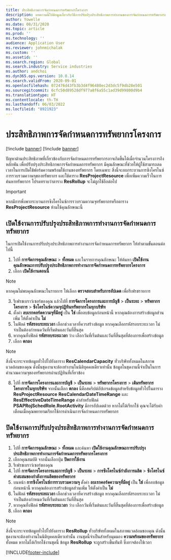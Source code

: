 ```yaml
---
title: ประสิทธิภาพการจัดกำหนดการทรัพยากรโครงการ
description: บทความนี้ให้ข้อมูลเกี่ยวกับวิธีการปรับปรุงประสิทธิภาพการทำงานของการจัดกำหนดการทรัพยากรสำหรับโครงการจำนวนมาก
author: Yowelle
ms.date: 08/31/2020
ms.topic: article
ms.prod: ''
ms.technology: ''
audience: Application User
ms.reviewer: johnmichalak
ms.custom: ''
ms.assetid: ''
ms.search.region: Global
ms.search.industry: Service industries
ms.author: andchoi
ms.dyn365.ops.version: 10.0.14
ms.search.validFrom: 2020-09-01
ms.openlocfilehash: 072476d43fb3b3d4f96480ec2d3dc5f9db28e501
ms.sourcegitcommit: 6cfc50d89528df977a8f6a55c1ad39d99800d9b4
ms.translationtype: HT
ms.contentlocale: th-TH
ms.lasthandoff: 06/03/2022
ms.locfileid: "8921923"
---
```

# <a name="project-resource-scheduling-performance"></a>ประสิทธิภาพการจัดกำหนดการทรัพยากรโครงการ

[!include [banner](../includes/banner.md)]
[!include [banner](../includes/preview-banner.md)]


ปัญหาด้านประสิทธิภาพที่เกี่ยวข้องกับการจัดกำหนดการทรัพยากรอาจเกิดขึ้นได้เมื่อจำนวนโครงการถึงหลักพัน เพื่อปรับปรุงประสิทธิภาพการจัดกำหนดการทรัพยากร มีคุณลักษณะที่ช่วยให้ผู้ใช้สามารถลดเวลาในการเปิดใช้ฟอร์มความพร้อมใช้งานของทรัพยากร โดยเฉพาะ สิ่งนี้จะลบกระบวนการซิงโครไนซ์การรวบรวมความจุของทรัพยากร และใช้ตาราง **ResProjectResource** เพื่อเพิ่มความเร็วในการค้นหาทรัพยากร โปรดทราบว่าตาราง **ResRollup** จะไม่ถูกใช้อีกต่อไป

> [!IMPORTANT]
> หากมีการพึ่งพากระบวนการซิงโครไนซ์การรวบรวมความจุทรัพยากรหรือตาราง **ResProjectResource** ห้ามใช้คุณลักษณะนี้

## <a name="enable-resource-scheduling-performance-enhancement"></a>เปิดใช้งานการปรับปรุงประสิทธิภาพการทำงานการจัดกำหนดการทรัพยากร
ในการเปิดใช้งานการปรับปรุงประสิทธิภาพการทำงานการจัดกำหนดการทรัพยากร ให้ทำตามขั้นตอนต่อไปนี้

1. ไปที่ **การจัดการคุณลักษณะ** > **ทั้งหมด** และในรายการคุณลักษณะ ให้ค้นหา **เปิดใช้งานคุณลักษณะการปรับปรุงประสิทธิภาพการทำงานการจัดกำหนดการทรัพยากรโครงการ**
2. เลือก **เปิดใช้งานตอนนี้**

> [!NOTE]
> หากคุณไม่พบคุณลักษณะในรายการ ให้เลือก **ตรวจสอบสำหรับการอัปเดต** เพื่อรีเฟรชรายการ

3. รีเฟรชเบราว์เซอร์ของคุณ แล้วไปที่ **การจัดการโครงการและการบัญชี** > **เป็นระยะ** > **ทรัพยากรโครงการ** > **ซิงโครไนซ์ความจุปฏิทินทรัพยากรในทุกบริษัท**
4. ตั้งค่า **ลบเรกคอร์ดความจุที่มีอยู่** เป็น **ใช่** เพื่อลบข้อมูลก่อนหน้านี้ หากคุณต้องการสร้างข้อมูลส่วนเพิ่ม ให้ตั้งค่าเป็น **ไม่**
5. ในฟิลด์ **รหัสรอบระยะเวลา** เลือกช่วงเวลาที่ควรสร้างข้อมูล หากคุณเลือกรหัสรอบระยะเวลา ไม่จำเป็นต้องกำหนดวันที่เริ่มต้นและวันที่สิ้นสุด
6. หากคุณทิ้งฟิลด์ **รหัสรอบระยะเวลา** ว่าง เลือกวันที่เริ่มต้นและวันที่สิ้นสุดที่ต้องการเพื่อสร้างข้อมูล
7. เลือก **ตกลง**

 > [!NOTE]
 > สิ่งนี้จะกระจายข้อมูลทั่วไปไปยังตาราง **ResCalendarCapacity** ทั่วบริษัททั้งหมดในสภาพแวดล้อมของคุณ ดังนั้นชุดงานจะต้องทำงานในนิติบุคคลเดียวเท่านั้น ข้อมูลในชุดงานนี้จำเป็นในการคำนวณความจุของทรัพยากรผ่านปฏิทินที่เกี่ยวข้อง

8. ไปที่ **การจัดการโครงการและการบัญชี** > **เป็นระยะ** > **ทรัพยากรโครงการ** > **เติมทรัพยากรโครงการในทุกบริษัท** จากนั้นเลือก **ตกลง** นี่คือสคริปต์อัปเกรดข้อมูลสำหรับข้อมูลทั่วไปในตาราง **ResProjectResource** **ResCalendarDateTimeRange** และ **ResEffectiveDateTimeRange** ค่าสำหรับฟิลด์ **PSAPRojSchedRole.RootActivity** มีการอัปเดตด้วย หากไม่ได้เรียกใช้ คุณจะได้รับคำเตือนเมื่อคุณพยายามเรียกใช้การดำเนินการจัดกำหนดการทรัพยากร
 
## <a name="turn-off-resource-scheduling-performance-enhancement"></a>ปิดใช้งานการปรับปรุงประสิทธิภาพการทำงานการจัดกำหนดการทรัพยากร

1. ไปที่ **การจัดการคุณลักษณะ** > **ทั้งหมด**  และค้นหา **เปิดใช้งานคุณลักษณะการปรับปรุงประสิทธิภาพการทำงานการจัดกำหนดการทรัพยากรโครงการ**
2. เลือกคุณสมบัติ จากนั้นเลือกปุ่ม **ปิดการใช้งาน**
3. รีเฟรชเบราว์เซอร์ของคุณ
4. ไปที่ **การจัดการโครงการและการบัญชี** > **เป็นระยะ** > **การซิงโครไนซ์กำลังการผลิต** > **ซิงโครไนซ์ค่าสะสมของกำลังการผลิตของทรัพยากร**
5. บนหน้า **การซิงโครไนซ์การรวบรวมความจุ** ตั้งค่า **ลบเรกคอร์ดความจุที่มีอยู่** เป็น **ใช่** เพื่อลบข้อมูลก่อนหน้านี้ หากคุณต้องการสร้างข้อมูลส่วนเพิ่ม ให้ตั้งค่าเป็น **ไม่**
6. ในฟิลด์ **รหัสรอบระยะเวลา** เลือกช่วงเวลาที่ควรสร้างข้อมูล หากคุณเลือกรหัสรอบระยะเวลา ไม่จำเป็นต้องกำหนดวันที่เริ่มต้นและวันที่สิ้นสุด
7. หากคุณทิ้งฟิลด์ **รหัสรอบระยะเวลา** ว่าง เลือกวันที่เริ่มต้นและวันที่สิ้นสุดที่ต้องการเพื่อสร้างข้อมูล
8. เลือก **ตกลง**

> [!NOTE]
> สิ่งนี้จะกระจายข้อมูลทั่วไปไปยังตาราง **ResRollup** ทั่วบริษัททั้งหมดในสภาพแวดล้อมของคุณ ดังนั้นชุดงานจะต้องทำงานในนิติบุคคลเดียวเท่านั้น งานชุดนี้จำเป็นสำหรับมุมมอง **ความพร้อมของทรัพยากร** ทั้งหมด หากไม่ได้เรียกใช้งานชุดนี้ ข้อมูล **ResRollup** จะถูกสร้างขึ้นทันที ซึ่งอาจต้องใช้เวลา


[!INCLUDE[footer-include](../includes/footer-banner.md)]